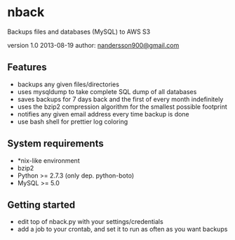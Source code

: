 nback
=====

Backups files and databases (MySQL) to AWS S3

version 1.0 2013-08-19
author: nandersson900@gmail.com


Features
--------

  - backups any given files/directories
  - uses mysqldump to take complete SQL dump of all databases
  - saves backups for 7 days back and the first of every month indefinitely
  - uses the bzip2 compression algorithm for the smallest possible footprint
  - notifies any given email address every time backup is done
  - use bash shell for prettier log coloring


System requirements
-------------------

  - *nix-like environment
  - bzip2
  - Python >= 2.7.3 (only dep. python-boto)
  - MySQL >= 5.0


Getting started
---------------
  - edit top of nback.py with your settings/credentials
  - add a job to your crontab, and set it to run as often as you want backups